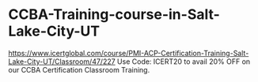 # CCBA-Training-course-in-Salt-Lake-City-UT
https://www.icertglobal.com/course/PMI-ACP-Certification-Training-Salt-Lake-City-UT/Classroom/47/227   Use Code: ICERT20 to avail 20% OFF on our CCBA Certification Classroom Training.
